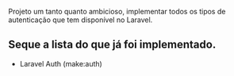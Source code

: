 Projeto um tanto quanto ambicioso, implementar todos os tipos de autenticação que tem disponível no Laravel.

## Seque a lista do que já foi implementado.

- Laravel Auth (make:auth)
